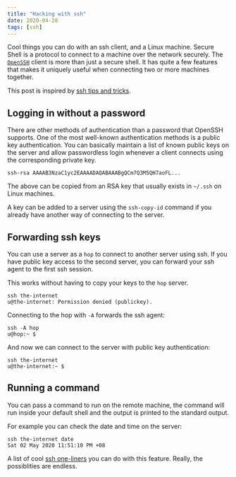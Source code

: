 ```yaml
---
title: "Hacking with ssh"
date: 2020-04-28
tags: [ssh]
---
```


Cool things you can do with an ssh client, and a Linux machine. Secure Shell is
a protocol to connect to a machine over the network securely. The <a
href="https://www.openssh.com/" target="_blank">`OpenSSH`</a> client is more
than just a secure shell. It has quite a few features that makes it uniquely
useful when connecting two or more machines together.

This post is inspired by <a
href="https://smallstep.com/blog/ssh-tricks-and-tips/" target="_blank">ssh tips
and tricks</a>.

## Logging in without a password

There are other methods of authentication than a password that OpenSSH
supports. One of the most well-known authentication methods is a public key
authentication. You can basically maintain a list of known public keys on the
server and allow passwordless login whenever a client connects using the
corresponding private key.

```bash:title=authorized_keys
ssh-rsa AAAAB3NzaC1yc2EAAAADAQABAAABgQCm7Q3M5QH7aoFL...
```

The above can be copied from an RSA key that usually exists in `~/.ssh` on
Linux machines.

A key can be added to a server using the `ssh-copy-id` command if you already
have another way of connecting to the server.

## Forwarding ssh keys

You can use a server as a `hop` to connect to another server using ssh. If you have public key access to the second server, you can forward your ssh agent to the first ssh session.

This works without having to copy your keys to the `hop` server.

```bash{promptUser: u}{promptHost: hop}
ssh the-internet
u@the-internet: Permission denied (publickey).
```

Connecting to the hop with `-A` forwards the ssh agent:

```bash{outputLines: 2}
ssh -A hop
u@hop:~ $
```

And now we can connect to the server with public key authentication:

```bash{outputLines: 2}{promptUser: u}{promptHost: hop}
ssh the-internet
u@the-internet:~ $
```

## Running a command

You can pass a command to run on the remote machine, the command will run inside
your default shell and the output is printed to the standard output.

For example you can check the date and time on the server:

```bash{outputLines: 2}
ssh the-internet date
Sat 02 May 2020 11:51:10 PM +08
```

A list of cool [ssh one-liners](/hacking-with-ssh-one-liners) you can do
with this feature. Really, the possiblities are endless.

